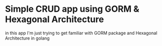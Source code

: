 # Simple CRUD app using GORM & Hexagonal Architecture
in this app I'm just trying to get familiar with GORM package and Hexagonal Architecture in golang

